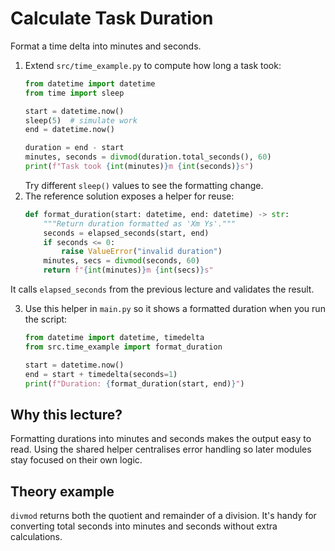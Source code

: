 # Calculate Task Duration

Format a time delta into minutes and seconds.

1. Extend `src/time_example.py` to compute how long a task took:
   ```python
   from datetime import datetime
   from time import sleep

   start = datetime.now()
   sleep(5)  # simulate work
   end = datetime.now()

   duration = end - start
   minutes, seconds = divmod(duration.total_seconds(), 60)
   print(f"Task took {int(minutes)}m {int(seconds)}s")
   ```
   Try different `sleep()` values to see the formatting change.
2. The reference solution exposes a helper for reuse:
   ```python
   def format_duration(start: datetime, end: datetime) -> str:
       """Return duration formatted as 'Xm Ys'."""
       seconds = elapsed_seconds(start, end)
       if seconds <= 0:
           raise ValueError("invalid duration")
       minutes, secs = divmod(seconds, 60)
       return f"{int(minutes)}m {int(secs)}s"
   ```
 It calls `elapsed_seconds` from the previous lecture and validates the result.

3. Use this helper in `main.py` so it shows a formatted duration when you
   run the script:
   ```python
   from datetime import datetime, timedelta
   from src.time_example import format_duration

   start = datetime.now()
   end = start + timedelta(seconds=1)
   print(f"Duration: {format_duration(start, end)}")
   ```

## Why this lecture?

Formatting durations into minutes and seconds makes the output easy to read.
Using the shared helper centralises error handling so later modules stay
focused on their own logic.
## Theory example
`divmod` returns both the quotient and remainder of a division. It's handy for converting total seconds into minutes and seconds without extra calculations.
